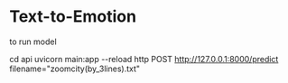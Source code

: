 # Text-to-Emotion
to run model

cd api
uvicorn main:app --reload
http POST http://127.0.0.1:8000/predict filename="zoomcity(by_3lines).txt"
